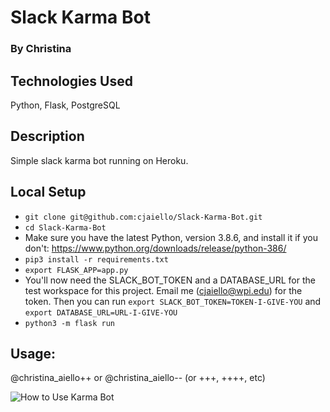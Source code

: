 # Slack Karma Bot
### By Christina

## Technologies Used
Python, Flask, PostgreSQL

## Description
Simple slack karma bot running on Heroku.

## Local Setup
* `git clone git@github.com:cjaiello/Slack-Karma-Bot.git`
* `cd Slack-Karma-Bot`
* Make sure you have the latest Python, version 3.8.6, and install it if you don't: https://www.python.org/downloads/release/python-386/
* `pip3 install -r requirements.txt`
* `export FLASK_APP=app.py`
* You'll now need the SLACK_BOT_TOKEN and a DATABASE_URL for the test workspace for this project. Email me (cjaiello@wpi.edu) for the token. Then you can run `export SLACK_BOT_TOKEN=TOKEN-I-GIVE-YOU` and `export DATABASE_URL=URL-I-GIVE-YOU`
* `python3 -m flask run`

## Usage: 
@christina_aiello++ or @christina_aiello-- (or +++, ++++, etc)

![How to Use Karma Bot](https://github.com/cjaiello/Slack-Karma-Bot/blob/master/karma-bot-usage.gif)
